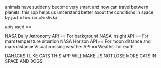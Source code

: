 animals have suddenly become very smart and now can travel between planets, this app helps us understand better about the conditions in space by just a few simple clicks

apis used == 

NASA Daily Astronomy API == For background
NASA Insight API == For mars temperature situation
NASA Horizon API == For moon distance and mars distance
Visual crossing weather API == Weather for earth


DAHACKS I LIKE CATS THIS APP WILL MAKE US NOT LOSE MORE CATS IN SPACE AND DOGS

